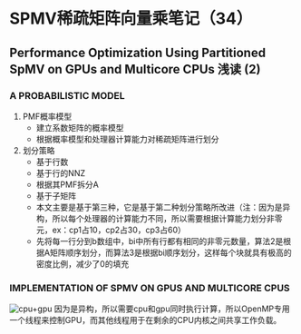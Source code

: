# SPMV稀疏矩阵向量乘笔记（34）
## Performance Optimization Using Partitioned SpMV on GPUs and Multicore CPUs 浅读 (2)
### **A PROBABILISTIC MODEL**
1. PMF概率模型
    * 建立系数矩阵的概率模型
    * 根据概率模型和处理器计算能力对稀疏矩阵进行划分
2. 划分策略
    * 基于行数
    * 基于行的NNZ
    * 根据其PMF拆分A
    * 基于子矩阵  
    * 本文主要是基于第三种，它是基于第二种划分策略所改进（注：因为是异构，所以每个处理器的计算能力不同，所以需要根据计算能力划分非零元，ex：cp1占10，cp2占30，cp3占60）
    * 先将每一行分到b数组中，bi中所有行都有相同的非零元数量，算法2是根据A矩阵顺序划分，而算法3是根据bi顺序划分，这样每个块就具有极高的密度比例，减少了0的填充
### **IMPLEMENTATION OF SPMV ON GPUS AND MULTICORE CPUS**
![cpu+gpu](/mymd/学习日记-spmv（34）/cpu+gpu.png)
因为是异构，所以需要cpu和gpu同时执行计算，所以OpenMP专用一个线程来控制GPU，而其他线程用于在剩余的CPU内核之间共享工作负载。